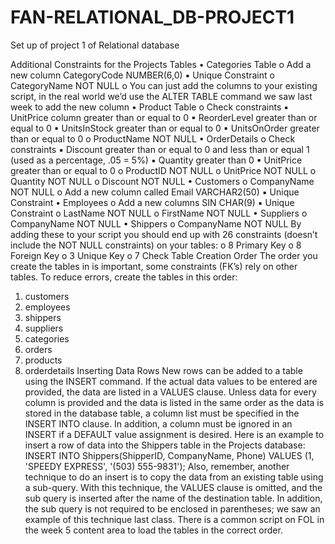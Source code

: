 # FAN-RELATIONAL_DB-PROJECT1
Set up of project 1 of Relational database

Additional Constraints for the Projects Tables
• Categories Table
o Add a new column CategoryCode NUMBER(6,0)
▪ Unique Constraint
o CategoryName NOT NULL
o You can just add the columns to your existing script, in the real world
we’d use the ALTER TABLE command we saw last week to add the new
column
• Product Table
o Check constraints
▪ UnitPrice column greater than or equal to 0
▪ ReorderLevel greater than or equal to 0
▪ UnitsInStock greater than or equal to 0
▪ UnitsOnOrder greater than or equal to 0
o ProductName NOT NULL
• OrderDetails
o Check constraints
▪ Discount greater than or equal to 0 and less than or equal 1 (used
as a percentage, .05 = 5%)
▪ Quantity greater than 0
▪ UnitPrice greater than or equal to 0
o ProductID NOT NULL
o UnitPrice NOT NULL
o Quantity NOT NULL
o Discount NOT NULL
• Customers
o CompanyName NOT NULL
o Add a new column called Email VARCHAR2(50)
▪ Unique Constraint
• Employees
o Add a new columns SIN CHAR(9)
▪ Unique Constraint
o LastName NOT NULL
o FirstName NOT NULL
• Suppliers
o CompanyName NOT NULL
• Shippers
o CompanyName NOT NULL
By adding these to your script you should end up with 26 constraints (doesn’t include
the NOT NULL constraints) on your tables:
o 8 Primary Key
o 8 Foreign Key
o 3 Unique Key
o 7 Check
Table Creation Order
The order you create the tables in is important, some constraints (FK’s) rely on other
tables. To reduce errors, create the tables in this order:
1. customers
2. employees
3. shippers
4. suppliers
5. categories
6. orders
7. products
8. orderdetails
Inserting Data Rows
New rows can be added to a table using the INSERT command. If the actual data
values to be entered are provided, the data are listed in a VALUES clause. Unless data
for every column is provided and the data is listed in the same order as the data is
stored in the database table, a column list must be specified in the INSERT INTO
clause. In addition, a column must be ignored in an INSERT if a DEFAULT value
assignment is desired.
Here is an example to insert a row of data into the Shippers table in the Projects
database:
 INSERT INTO Shippers(ShipperID, CompanyName, Phone) VALUES
 (1, 'SPEEDY EXPRESS', '(503) 555-9831');
Also, remember, another technique to do an insert is to copy the data from an existing
table using a sub-query. With this technique, the VALUES clause is omitted, and the
sub query is inserted after the name of the destination table. In addition, the sub query
is not required to be enclosed in parentheses; we saw an example of this technique last
class.
There is a common script on FOL in the week 5 content area to load the tables in the
correct order.